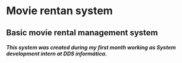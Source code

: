 # Movie rentan system

## Basic movie rental management system



##### This system was created during my first month working as System development intern at DDS informática.







